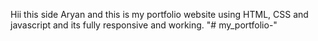 Hii this side Aryan and this is my portfolio website using HTML, CSS and javascript and its fully responsive and working.
"# my_portfolio-" 
